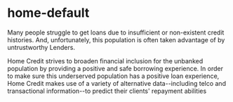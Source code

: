 # home-default
Many people struggle to get loans due to insufficient or non-existent credit histories. And, unfortunately, this population is often taken advantage of by untrustworthy Lenders.

Home Credit strives to broaden financial inclusion for the unbanked population by providing a positive and safe borrowing experience. In order to make sure this underserved population has a positive loan experience, Home Credit makes use of a variety of alternative data--including telco and transactional information--to predict their clients' repayment abilities
